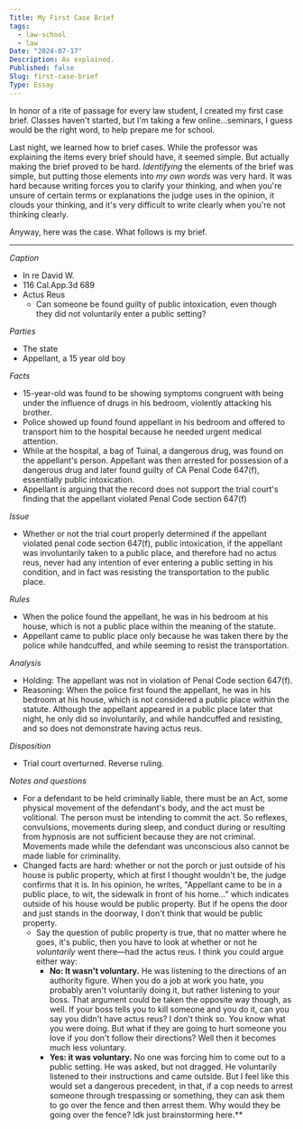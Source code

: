 ```yaml
---
Title: My First Case Brief
tags:
  - law-school
  - law
Date: "2024-07-17"
Description: As explained.
Published: false
Slug: first-case-brief
Type: Essay
---
```

In honor of a rite of passage for every law student, I created my first case brief. Classes haven't started, but I'm taking a few online...seminars, I guess would be the right word, to help prepare me for school.

Last night, we learned how to brief cases. While the professor was explaining the items every brief should have, it seemed simple. But actually making the brief proved to be hard. *Identifying* the elements of the brief was simple, but putting those elements into *my own words* was very hard. It was hard because writing forces you to clarify your thinking, and when you're unsure of certain terms or explanations the judge uses in the opinion, it clouds your thinking, and it's very difficult to write clearly when you're not thinking clearly.

Anyway, here was the case. What follows is my brief.

---

*Caption*
- In re David W.
- 116 Cal.App.3d 689
- Actus Reus
	- Can someone be found guilty of public intoxication, even though they did not voluntarily enter a public setting?

*Parties*
- The state
- Appellant, a 15 year old boy

*Facts*
 - 15-year-old was found to be showing symptoms congruent with being under the influence of drugs in his bedroom, violently attacking his brother.
 - Police showed up found found appellant in his bedroom and offered to transport him to the hospital because he needed urgent medical attention.
 - While at the hospital, a bag of Tuinal, a dangerous drug, was found on the appellant's person. Appellant was then arrested for possession of a dangerous drug and later found guilty of CA Penal Code 647(f), essentially public intoxication.
 - Appellant is arguing that the record does not support the trial court's finding that the appellant violated Penal Code section 647(f)

*Issue*
- Whether or not the trial court properly determined if the appellant violated penal code section 647(f), public intoxication, if the appellant was involuntarily taken to a public place, and therefore had no actus reus, never had any intention of ever entering a public setting in his condition, and in fact was resisting the transportation to the public place.

*Rules*
- When the police found the appellant, he was in his bedroom at his house, which is not a public place within the meaning of the statute.
- Appellant came to public place only because he was taken there by the police while handcuffed, and while seeming to resist the transportation.

*Analysis*
- Holding: The appellant was not in violation of Penal Code section 647(f).
- Reasoning: When the police first found the appellant, he was in his bedroom at his house, which is not considered a public place within the statute. Although the appellant appeared in a public place later that night, he only did so involuntarily, and while handcuffed and resisting, and so does not demonstrate having actus reus.

*Disposition*
- Trial court overturned. Reverse ruling.

*Notes and questions*
- For a defendant to be held criminally liable, there must be an Act, some physical movement of the defendant's body, and the act must be volitional. The person must be intending to commit the act. So reflexes, convulsions, movements during sleep, and conduct during or resulting from hypnosis are not sufficient because they are not criminal. Movements made while the defendant was unconscious also cannot be made liable for criminality.
- Changed facts are hard: whether or not the porch or just outside of his house is public property, which at first I thought wouldn't be, the judge confirms that it is. In his opinion, he writes, "Appellant came to be in a public place, to wit, the sidewalk in front of his home..." which indicates outside of his house would be public property. But if he opens the door and just stands in the doorway, I don't think that would be public property.
	- Say the question of public property is true, that no matter where he goes, it's public, then you have to look at whether or not he *voluntarily* went there—had the actus reus. I think you could argue either way:
		- **No: It wasn't voluntary.** He was listening to the directions of an authority figure. When you do a job at work you hate, you probably aren't voluntarily doing it, but rather listening to your boss. That argument could be taken the opposite way though, as well. If your boss tells you to kill someone and you do it, can you say you didn't have actus reus? I don't think so. You know what you were doing. But what if they are going to hurt someone you love if you don't follow their directions? Well then it becomes much less voluntary.
		- **Yes: it was voluntary.** No one was forcing him to come out to a public setting. He was asked, but not dragged. He voluntarily listened to their instructions and came outside. But I feel like this would set a dangerous precedent, in that, if a cop needs to arrest someone through trespassing or something, they can ask them to go over the fence and then arrest them. Why would they be going over the fence? Idk just brainstorming here.**
